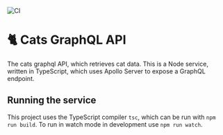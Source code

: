 ![CI](https://github.com/covertbert/cats-api-graphql/workflows/CI/badge.svg)

# 🐈 Cats GraphQL API

The cats graphql API, which retrieves cat data. This is a Node service, written in TypeScript, which uses Apollo Server to expose a GraphQL endpoint.

## Running the service

This project uses the TypeScript compiler `tsc`, which can be run with `npm run build`. To run in watch mode in development use `npm run watch`.
